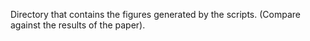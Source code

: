 Directory that contains the figures generated by the scripts. (Compare against the results of the paper).
